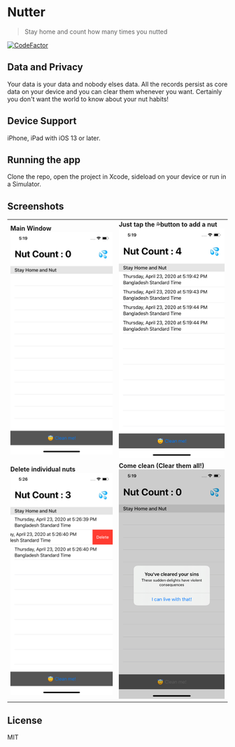 # Nutter
> Stay home and count how many times you nutted

[![CodeFactor](https://www.codefactor.io/repository/github/shawonashraf/nutter/badge)](https://www.codefactor.io/repository/github/shawonashraf/nutter)

## Data and Privacy
Your data is your data and nobody elses data. All the records persist as core data on your device and you can clear them whenever you want. Certainly you don't want the world to know about your nut habits!

## Device Support
iPhone, iPad with iOS 13 or later.

## Running the app
Clone the repo, open the project in Xcode, sideload on your device or run in a Simulator.

## Screenshots

<table>
  <tr>
    <td>
      <b>Main Window</b>
      <img src="./Screenshots/1.png">
    </td>
    <td>
      <b>Just tap the 💦button to add a nut</b>
      <img src="./Screenshots/2.png">
    </td>
  </tr>

  <tr>
    <td>
      <b>Delete individual nuts</b>
      <img src="./Screenshots/3.png">
    </td>
    <td>
      <b>Come clean (Clear them all!)</b>
      <img src="./Screenshots/4.png">
    </td>
  </tr>
</table>

## License
MIT
